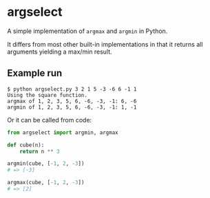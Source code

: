 argselect
=========

A simple implementation of `argmax` and `argmin` in Python.

It differs from most other built-in implementations in that it returns all arguments yielding a max/min result.

Example run
-----------

    $ python argselect.py 3 2 1 5 -3 -6 6 -1 1
    Using the square function.
    argmax of 1, 2, 3, 5, 6, -6, -3, -1: 6, -6
    argmin of 1, 2, 3, 5, 6, -6, -3, -1: 1, -1

Or it can be called from code:

```python
from argselect import argmin, argmax

def cube(n):
    return n ** 3

argmin(cube, [-1, 2, -3])
# => [-3]

argmax(cube, [-1, 2, -3])
# => [2]
```
